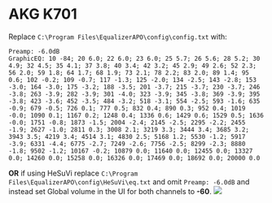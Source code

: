 # AKG K701
Replace `C:\Program Files\EqualizerAPO\config\config.txt` with:
```
Preamp: -6.0dB
GraphicEQ: 10 -84; 20 6.0; 22 6.0; 23 6.0; 25 5.7; 26 5.6; 28 5.2; 30 4.9; 32 4.5; 35 4.1; 37 3.8; 40 3.4; 42 3.2; 45 2.9; 49 2.6; 52 2.3; 56 2.0; 59 1.8; 64 1.7; 68 1.9; 73 2.1; 78 2.2; 83 2.0; 89 1.4; 95 0.6; 102 -0.2; 109 -0.7; 117 -1.3; 125 -2.0; 134 -2.5; 143 -2.8; 153 -3.0; 164 -3.0; 175 -3.2; 188 -3.5; 201 -3.7; 215 -3.7; 230 -3.7; 246 -3.8; 263 -3.9; 282 -3.9; 301 -4.0; 323 -3.9; 345 -3.8; 369 -3.9; 395 -3.8; 423 -3.6; 452 -3.5; 484 -3.2; 518 -3.1; 554 -2.5; 593 -1.6; 635 -0.9; 679 -0.5; 726 0.1; 777 0.5; 832 0.4; 890 0.3; 952 0.4; 1019 -0.0; 1090 0.1; 1167 0.2; 1248 0.4; 1336 0.6; 1429 0.6; 1529 0.5; 1636 -0.0; 1751 -0.8; 1873 -1.5; 2004 -2.4; 2145 -2.5; 2295 -2.2; 2455 -1.9; 2627 -1.0; 2811 0.3; 3008 2.1; 3219 3.3; 3444 3.4; 3685 3.2; 3943 3.5; 4219 3.4; 4514 3.1; 4830 2.5; 5168 1.2; 5530 -1.2; 5917 -3.9; 6331 -4.4; 6775 -2.7; 7249 -2.6; 7756 -2.5; 8299 -2.3; 8880 -1.8; 9502 -1.2; 10167 -0.2; 10879 0.0; 11640 0.0; 12455 0.0; 13327 0.0; 14260 0.0; 15258 0.0; 16326 0.0; 17469 0.0; 18692 0.0; 20000 0.0
```
**OR** if using HeSuVi replace `C:\Program Files\EqualizerAPO\config\HeSuVi\eq.txt` and omit `Preamp: -6.0dB` and instead set Global volume in the UI for both channels to **-60**.
![](https://raw.githubusercontent.com/jaakkopasanen/AutoEq/master/results/Innerfidelity%202017/innerfidelity/onear/AKG%20K701/AKG%20K701.png)
